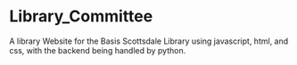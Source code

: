# Library_Committee
A library Website for the Basis Scottsdale Library using javascript, html, and css, with the backend being handled by python.
